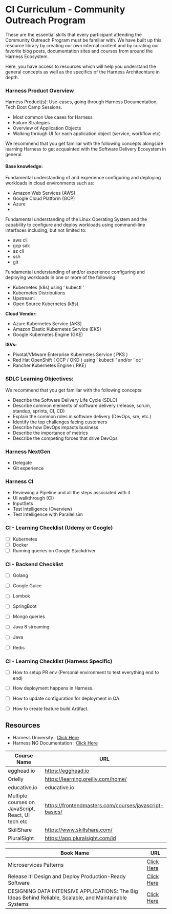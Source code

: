 # CI Curriculum - Community Outreach Program

These are the essential skills that every participant attending the Community Outreach Program must be familiar with. 
We have built up this resource library by creating our own internal content and by curating our favorite blog posts, documentation sites and courses 
from around the Harness Ecosystem.

Here, you have access to resources which will help you understand the general concepts as well as the specifics of the Harness Architechture 
in depth.

### Harness Product Overview

Harness Product(s): Use-cases, going through Harness Documentation, Tech Boot Camp Sessions.

- Most common Use cases for Harness
- Failure Strategies 
- Overview of Application Objects
- Walking through UI for each application object (service, workflow etc)

We recommend that you get familiar with the following concepts alongside learning Harness
to get acquainted with the Software Delivery Ecosystem in general.

#### Base knowledge:

Fundamental understanding of and experience configuring and deploying
workloads in cloud environments such as:

- Amazon Web Services (AWS)
- Google Cloud Platform (GCP)
- Azure
- 
Fundamental understanding of the Linux Operating System and the capability to
configure and deploy workloads using command-line interfaces including, but not
limited to:

- aws cli
- gcp sdk
- az cli
- ssh
- git

Fundamental understanding of and/or experience configuring and deploying
workloads in one or more of the following:

- Kubernetes (k8s) using ‘ kubectl ‘
- Kubernetes Distributions
- Upstream:
- Open Source Kubernetes (k8s)

**Cloud Vendor:**
- Azure Kubernetes Service (AKS)
- Amazon Elastic Kubernetes Service (EKS)
- Google Kubernetes Engine (GKE)

**ISVs:**
- Pivotal/VMware Enterprise Kubernetes Service ( PKS )
- Red Hat OpenShift ( OCP / OKD ) using ‘ kubectl ’ and/or ‘ oc ‘
- Rancher Kubernetes Engine ( RKE)


### SDLC Learning Objectives:

We recommend that you get familiar with the following concepts:

- Describe the Software Delivery Life Cycle (SDLC)
- Describe common elements of software delivery (release, scrum, standup, sprints, CI, CD)
- Explain the common roles in software delivery (DevOps, sre, etc.)
- Identify the top challenges facing customers
- Describe how DevOps impacts business
- Describe the importance of metrics
- Describe the competing forces that drive DevOps


### Harness NextGen 

- Delegate
- Git experience 


### Harness CI

- Reviewing a Pipeline and all the steps associated with it 
- UI walkthrough (CI)
- InputSets
- Test Intelligence (Overview)
- Test Intelligence with Parallelisim


### CI - Learning Checklist (Udemy or Google)

- [ ] Kubernetes
- [ ] Docker
- [ ] Running queries on Google Stackdriver

### CI - Backend Checklist

- [ ] Golang
- [ ] Google Guice
- [ ] Lombok
- [ ] SpringBoot
- [ ] Mongo queries
- [ ] Java 8 streaming
- [ ] Java
- [ ] Redis


### CI - Learning Checklist (Harness Specific)

- [ ] How to setup PR env (Personal environment to test everything end to end) 

- [ ] How deployment happens in Harness.

- [ ] How to update configuration for deployment in QA.

- [ ] How to create feature build Artifact.


## Resources 

- Harness University : [Click Here](https://university.harness.io/)
- Harness NG Documentation : [Click Here](https://docs.harness.io/article/hv2758ro4e-learn-harness-key-concepts)

| Course Name | URL | 
| --- | --- |
| egghead.io | https://egghead.io |
| Orielly | https://learning.oreilly.com/home/
| educative.io | educative.io |
| Multiple courses on JavaScript, React, UI tech etc | https://frontendmasters.com/courses/javascript-basics/ |
| SkillShare | https://www.skillshare.com/ |
| PluralSight | https://app.pluralsight.com/id |


| Book Name | URL | 
| --- | --- |
| Microservices Patterns | [Click Here](https://www.manning.com/books/microservices-patterns) |
| Release it! Design and Deploy Production-Ready Software | [Click Here](https://www.amazon.in/gp/product/1680502395/ref=ppx_yo_dt_b_asin_title_o06_s00?ie=UTF8&psc=1)
| DESIGNING DATA INTENSIVE APPLICATIONS: The Big Ideas Behind Reliable, Scalable, and Maintainable Systems | [Click Here](https://www.amazon.in/gp/product/9352135245/ref=ppx_yo_dt_b_asin_title_o00_s00?ie=UTF8&psc=1) |
